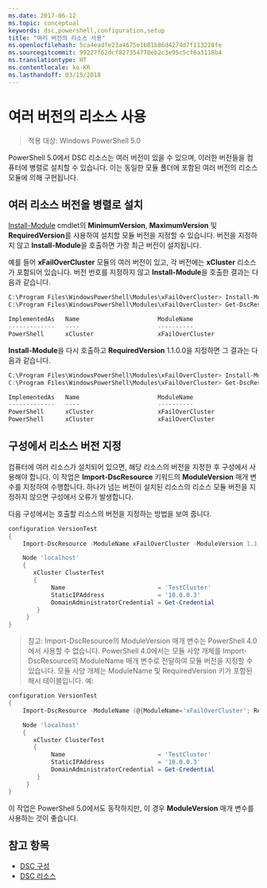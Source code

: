 ```yaml
---
ms.date: 2017-06-12
ms.topic: conceptual
keywords: dsc,powershell,configuration,setup
title: "여러 버전의 리소스 사용"
ms.openlocfilehash: 5ca4eadfe23a4675e1b81b86d4274d7f113228fe
ms.sourcegitcommit: 99227f62dcf827354770eb2c3e95c5cf6a3118b4
ms.translationtype: HT
ms.contentlocale: ko-KR
ms.lasthandoff: 03/15/2018
---
```

# <a name="using-resources-with-multiple-versions"></a>여러 버전의 리소스 사용

> 적용 대상: Windows PowerShell 5.0

PowerShell 5.0에서 DSC 리소스는 여러 버전이 있을 수 있으며, 이러한 버전들을 컴퓨터에 병렬로 설치할 수 있습니다. 이는 동일한 모듈 폴더에 포함된 여러 버전의 리소스 모듈에 의해 구현됩니다.

## <a name="installing-multiple-resource-versions-side-by-side"></a>여러 리소스 버전을 병렬로 설치

[Install-Module](https://technet.microsoft.com/library/dn807162.aspx) cmdlet의 **MinimumVersion**, **MaximumVersion** 및 **RequiredVersion**를 사용하여 설치할 모듈 버전을 지정할 수 있습니다. 버전을 지정하지 않고 **Install-Module**을 호출하면 가장 최근 버전이 설치됩니다.

예를 들어 **xFailOverCluster** 모듈의 여러 버전이 있고, 각 버전에는 **xCluster** 리소스가 포함되어 있습니다. 버전 번호를 지정하지 않고 **Install-Module**을 호출한 결과는 다음과 같습니다.

```powershell
C:\Program Files\WindowsPowerShell\Modules\xFailOverCluster> Install-Module xFailOverCluster
C:\Program Files\WindowsPowerShell\Modules\xFailOverCluster> Get-DscResource xCluster

ImplementedAs   Name                      ModuleName                     Version    Properties
-------------   ----                      ----------                     -------    ----------
PowerShell      xCluster                  xFailOverCluster               1.2.0.0    {DomainAdministratorCredential, ...
```

**Install-Module**을 다시 호출하고 **RequiredVersion** 1.1.0.0을 지정하면 그 결과는 다음과 같습니다.

```powershell
C:\Program Files\WindowsPowerShell\Modules\xFailOverCluster> Install-Module xFailOverCluster -RequiredVersion 1.1
C:\Program Files\WindowsPowerShell\Modules\xFailOverCluster> Get-DscResource xCluster

ImplementedAs   Name                      ModuleName                     Version    Properties
-------------   ----                      ----------                     -------    ----------
PowerShell      xCluster                  xFailOverCluster               1.1        {DomainAdministratorCredential, Name, ...
PowerShell      xCluster                  xFailOverCluster               1.2.0.0    {DomainAdministratorCredential, Name, ...
```

## <a name="specifying-a-resource-version-in-a-configuration"></a>구성에서 리소스 버전 지정

컴퓨터에 여러 리소스가 설치되어 있으면, 해당 리소스의 버전을 지정한 후 구성에서 사용해야 합니다. 이 작업은 **Import-DscResource** 키워드의 **ModuleVersion** 매개 변수를 지정하여 수행합니다. 하나가 넘는 버전이 설치된 리소스의 리소스 모듈 버전을 지정하지 않으면 구성에서 오류가 발생합니다.

다음 구성에서는 호출할 리소스의 버전을 지정하는 방법을 보여 줍니다.

```powershell
configuration VersionTest
{
    Import-DscResource -ModuleName xFailOverCluster -ModuleVersion 1.1

    Node 'localhost'
    {
       xCluster ClusterTest
       {
            Name                          = 'TestCluster'
            StaticIPAddress               = '10.0.0.3'
            DomainAdministratorCredential = Get-Credential
        }
     }
}     
```

>참고: Import-DscResource의 ModuleVersion 매개 변수는 PowerShell 4.0에서 사용할 수 없습니다. PowerShell 4.0에서는 모듈 사양 개체를 Import-DscResource의 ModuleName 매개 변수로 전달하여 모듈 버전을 지정할 수 있습니다. 모듈 사양 개체는 ModuleName 및 RequiredVersion 키가 포함된 해시 테이블입니다. 예:

```powershell
configuration VersionTest
{
    Import-DscResource -ModuleName (@{ModuleName='xFailOverCluster'; RequiredVersion='1.1'} )

    Node 'localhost'
    {
       xCluster ClusterTest
       {
            Name                          = 'TestCluster'
            StaticIPAddress               = '10.0.0.3'
            DomainAdministratorCredential = Get-Credential
        }
     }
}     
```

이 작업은 PowerShell 5.0에서도 동작하지만, 이 경우 **ModuleVersion** 매개 변수를 사용하는 것이 좋습니다.

## <a name="see-also"></a>참고 항목
* [DSC 구성](configurations.md)
* [DSC 리소스](resources.md)

